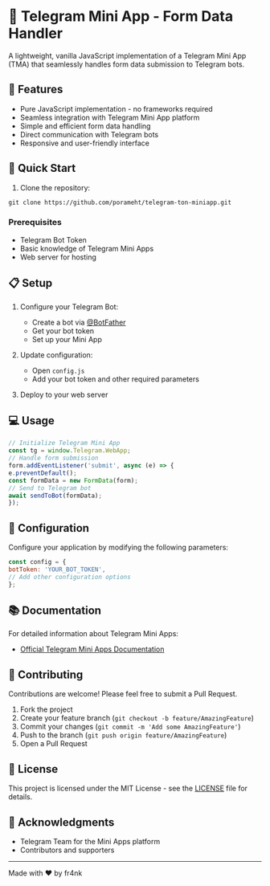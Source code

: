 # 📱 Telegram Mini App - Form Data Handler

A lightweight, vanilla JavaScript implementation of a Telegram Mini App (TMA) that seamlessly handles form data submission to Telegram bots.

## 🌟 Features

- Pure JavaScript implementation - no frameworks required
- Seamless integration with Telegram Mini App platform
- Simple and efficient form data handling
- Direct communication with Telegram bots
- Responsive and user-friendly interface

## 🚀 Quick Start

1. Clone the repository:
```
git clone https://github.com/porameht/telegram-ton-miniapp.git
```

### Prerequisites

- Telegram Bot Token
- Basic knowledge of Telegram Mini Apps
- Web server for hosting

## 📋 Setup

1. Configure your Telegram Bot:
   - Create a bot via [@BotFather](https://t.me/botfather)
   - Get your bot token
   - Set up your Mini App

2. Update configuration:
   - Open `config.js`
   - Add your bot token and other required parameters

3. Deploy to your web server

## 💻 Usage

```javascript
// Initialize Telegram Mini App
const tg = window.Telegram.WebApp;
// Handle form submission
form.addEventListener('submit', async (e) => {
e.preventDefault();
const formData = new FormData(form);
// Send to Telegram bot
await sendToBot(formData);
});
```


## 🔧 Configuration

Configure your application by modifying the following parameters:

```javascript
const config = {
botToken: 'YOUR_BOT_TOKEN',
// Add other configuration options
};
```

## 📚 Documentation

For detailed information about Telegram Mini Apps:
- [Official Telegram Mini Apps Documentation](https://core.telegram.org/bots/webapps)

## 🤝 Contributing

Contributions are welcome! Please feel free to submit a Pull Request.

1. Fork the project
2. Create your feature branch (`git checkout -b feature/AmazingFeature`)
3. Commit your changes (`git commit -m 'Add some AmazingFeature'`)
4. Push to the branch (`git push origin feature/AmazingFeature`)
5. Open a Pull Request

## 📄 License

This project is licensed under the MIT License - see the [LICENSE](LICENSE) file for details.

## 🙏 Acknowledgments

- Telegram Team for the Mini Apps platform
- Contributors and supporters

---

Made with ❤️ by fr4nk
